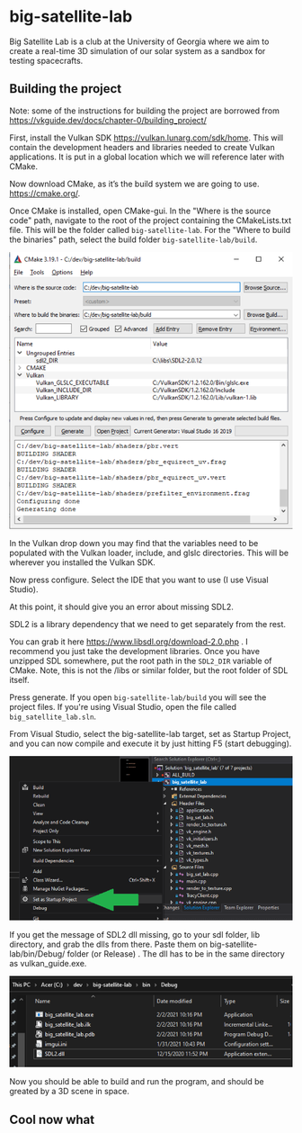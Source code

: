 # big-satellite-lab

Big Satellite Lab is a club at the University of Georgia where we aim to create a real-time 3D simulation of our solar system as a sandbox for testing spacecrafts.

## Building the project

Note: some of the instructions for building the project are borrowed from https://vkguide.dev/docs/chapter-0/building_project/

First, install the Vulkan SDK https://vulkan.lunarg.com/sdk/home. This will contain the development headers and libraries needed to create Vulkan applications. It is put in a global location which we will reference later with CMake.

Now download CMake, as it’s the build system we are going to use. https://cmake.org/.

Once CMake is installed, open CMake-gui. In the "Where is the source code" path, navigate to the root of the project containing the CMakeLists.txt file. This will be the folder called `big-satellite-lab`. For the "Where to build the binaries" path, select the build folder `big-satellite-lab/build`.

![](assets/readme_pics/cmake.png?raw=true "cmake")

In the Vulkan drop down you may find that the variables need to be populated with the Vulkan loader, include, and glslc directories. This will be wherever you installed the Vulkan SDK.

Now press configure. Select the IDE that you want to use (I use Visual Studio).

At this point, it should give you an error about missing SDL2.

SDL2 is a library dependency that we need to get separately from the rest.

You can grab it here https://www.libsdl.org/download-2.0.php . I recommend you just take the development libraries. Once you have unzipped SDL somewhere, put the root path in the `SDL2_DIR` variable of CMake. Note, this is not the /libs or similar folder, but the root folder of SDL itself. 

Press generate. If you open `big-satellite-lab/build` you will see the project files. If you're using Visual Studio, open the file called `big_satellite_lab.sln`.

From Visual Studio, select the big-satellite-lab target, set as Startup Project, and you can now compile and execute it by just hitting F5 (start debugging).

![](assets/readme_pics/startup.png?raw=true "cmake")

If you get the message of SDL2 dll missing, go to your sdl folder, lib directory, and grab the dlls from there. Paste them on big-satellite-lab/bin/Debug/ folder (or Release) . The dll has to be in the same directory as vulkan_guide.exe.

![](assets/readme_pics/debug_bin.png?raw=true "cmake")

Now you should be able to build and run the program, and should be greated by a 3D scene in space.

## Cool now what

